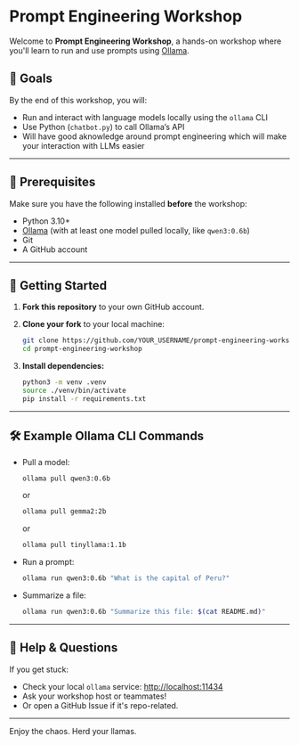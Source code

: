 # Prompt Engineering Workshop

Welcome to **Prompt Engineering Workshop**, a hands-on workshop where you'll learn to run and use prompts using [Ollama](https://ollama.com/).

## 🎯 Goals

By the end of this workshop, you will:

- Run and interact with language models locally using the `ollama` CLI
- Use Python (`chatbot.py`) to call Ollama’s API
- Will have good aknowledge around prompt engineering which will make your interaction with LLMs easier

---

## 🧰 Prerequisites

Make sure you have the following installed **before** the workshop:

- Python 3.10+
- [Ollama](https://ollama.com/download) (with at least one model pulled locally, like `qwen3:0.6b`)
- Git
- A GitHub account

---

## 🚀 Getting Started

1. **Fork this repository** to your own GitHub account.
2. **Clone your fork** to your local machine:

   ```bash
   git clone https://github.com/YOUR_USERNAME/prompt-engineering-workshop.git
   cd prompt-engineering-workshop
   ```

3. **Install dependencies:**

   ```bash
   python3 -m venv .venv
   source ./venv/bin/activate
   pip install -r requirements.txt
   ```
---

## 🛠 Example Ollama CLI Commands

- Pull a model:

  ```bash
  ollama pull qwen3:0.6b
  ```
  or
  ```bash
  ollama pull gemma2:2b
  ```
  or
  ```bash
  ollama pull tinyllama:1.1b 
  ```

- Run a prompt:

  ```bash
  ollama run qwen3:0.6b "What is the capital of Peru?"
  ```

- Summarize a file:

  ```bash
  ollama run qwen3:0.6b "Summarize this file: $(cat README.md)"
  ```

---

## 💬 Help & Questions

If you get stuck:

- Check your local `ollama` service: [http://localhost:11434](http://localhost:11434)
- Ask your workshop host or teammates!
- Or open a GitHub Issue if it's repo-related.

---

Enjoy the chaos. Herd your llamas.  
